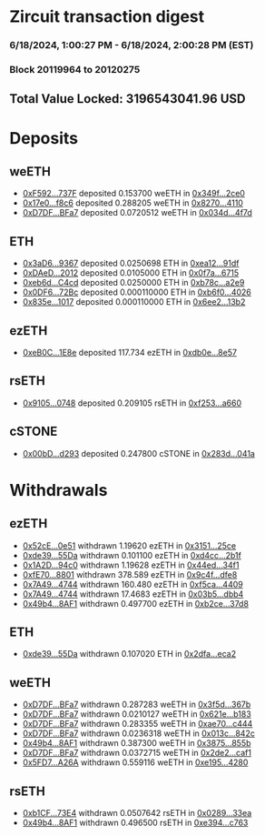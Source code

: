 # Zircuit transaction digest
### 6/18/2024, 1:00:27 PM - 6/18/2024, 2:00:28 PM (EST)
### Block 20119964 to 20120275

## Total Value Locked: 3196543041.96 USD

# Deposits
## weETH
- [0xF592...737F](https://etherscan.io/address/0xF592aCE1FDBf9d140a1D93eAe3D0843A2602737F) deposited 0.153700 weETH in [0x349f...2ce0](https://etherscan.io/tx/0xF592aCE1FDBf9d140a1D93eAe3D0843A2602737F)
- [0x17e0...f8c6](https://etherscan.io/address/0x17e033A8BA2300171846c56913bde68B7e1Ef8c6) deposited 0.288205 weETH in [0x8270...4110](https://etherscan.io/tx/0x17e033A8BA2300171846c56913bde68B7e1Ef8c6)
- [0xD7DF...BFa7](https://etherscan.io/address/0xD7DF7E085214743530afF339aFC420c7c720BFa7) deposited 0.0720512 weETH in [0x034d...4f7d](https://etherscan.io/tx/0xD7DF7E085214743530afF339aFC420c7c720BFa7)
## ETH
- [0x3aD6...9367](https://etherscan.io/address/0x3aD6973907B30C9F1558261b7A424CE64ca89367) deposited 0.0250698 ETH in [0xea12...91df](https://etherscan.io/tx/0x3aD6973907B30C9F1558261b7A424CE64ca89367)
- [0xDAeD...2012](https://etherscan.io/address/0xDAeD8b486487d2FED264Eaf9eE8597452C222012) deposited 0.0105000 ETH in [0x0f7a...6715](https://etherscan.io/tx/0xDAeD8b486487d2FED264Eaf9eE8597452C222012)
- [0xeb6d...C4cd](https://etherscan.io/address/0xeb6dFfC78930fe63B98cbb9e42946331154AC4cd) deposited 0.0250000 ETH in [0xb78c...a2e9](https://etherscan.io/tx/0xeb6dFfC78930fe63B98cbb9e42946331154AC4cd)
- [0x0DF6...72Bc](https://etherscan.io/address/0x0DF6574BAD27EcA2dcb36c6d2fb148570B2F72Bc) deposited 0.000110000 ETH in [0xb6f0...4026](https://etherscan.io/tx/0x0DF6574BAD27EcA2dcb36c6d2fb148570B2F72Bc)
- [0x835e...1017](https://etherscan.io/address/0x835e56C0E0226417bcDafD3Fb1a7a5DEC9Fa1017) deposited 0.000110000 ETH in [0x6ee2...13b2](https://etherscan.io/tx/0x835e56C0E0226417bcDafD3Fb1a7a5DEC9Fa1017)
## ezETH
- [0xeB0C...1E8e](https://etherscan.io/address/0xeB0Cda1a52f9ac0bD5293bd65b52eD07168e1E8e) deposited 117.734 ezETH in [0xdb0e...8e57](https://etherscan.io/tx/0xeB0Cda1a52f9ac0bD5293bd65b52eD07168e1E8e)
## rsETH
- [0x9105...0748](https://etherscan.io/address/0x9105A367691C306fe99E686c78733F2FDB0A0748) deposited 0.209105 rsETH in [0xf253...a660](https://etherscan.io/tx/0x9105A367691C306fe99E686c78733F2FDB0A0748)
## cSTONE
- [0x00bD...d293](https://etherscan.io/address/0x00bD50dDA1a8916b98811e4e380546AD6DCcd293) deposited 0.247800 cSTONE in [0x283d...041a](https://etherscan.io/tx/0x00bD50dDA1a8916b98811e4e380546AD6DCcd293)
# Withdrawals
## ezETH
- [0x52cE...0e51](https://etherscan.io/address/0x52cE96EF87f6606b278D1a70820673C823730e51) withdrawn 1.19620 ezETH in [0x3151...25ce](https://etherscan.io/tx/0x52cE96EF87f6606b278D1a70820673C823730e51)
- [0xde39...55Da](https://etherscan.io/address/0xde397E25166d984D18EA3275aeF7362d730F55Da) withdrawn 0.101100 ezETH in [0xd4cc...2b1f](https://etherscan.io/tx/0xde397E25166d984D18EA3275aeF7362d730F55Da)
- [0x1A2D...94c0](https://etherscan.io/address/0x1A2D65eEfB073158F42A3044DD08A183d6Ca94c0) withdrawn 1.19628 ezETH in [0x44ed...34f1](https://etherscan.io/tx/0x1A2D65eEfB073158F42A3044DD08A183d6Ca94c0)
- [0xfE70...8801](https://etherscan.io/address/0xfE7095C9dE2C5C76638f31C00dC90b94c4938801) withdrawn 378.589 ezETH in [0x9c4f...dfe8](https://etherscan.io/tx/0xfE7095C9dE2C5C76638f31C00dC90b94c4938801)
- [0x7A49...4744](https://etherscan.io/address/0x7A493Be5c2ce014cD049Bf178a1ac0Db1B434744) withdrawn 160.480 ezETH in [0xf5ca...4409](https://etherscan.io/tx/0x7A493Be5c2ce014cD049Bf178a1ac0Db1B434744)
- [0x7A49...4744](https://etherscan.io/address/0x7A493Be5c2ce014cD049Bf178a1ac0Db1B434744) withdrawn 17.4683 ezETH in [0x03b5...dbb4](https://etherscan.io/tx/0x7A493Be5c2ce014cD049Bf178a1ac0Db1B434744)
- [0x49b4...8AF1](https://etherscan.io/address/0x49b40183018bA96129FF906276aC9BF9ca1F8AF1) withdrawn 0.497700 ezETH in [0xb2ce...37d8](https://etherscan.io/tx/0x49b40183018bA96129FF906276aC9BF9ca1F8AF1)
## ETH
- [0xde39...55Da](https://etherscan.io/address/0xde397E25166d984D18EA3275aeF7362d730F55Da) withdrawn 0.107020 ETH in [0x2dfa...eca2](https://etherscan.io/tx/0xde397E25166d984D18EA3275aeF7362d730F55Da)
## weETH
- [0xD7DF...BFa7](https://etherscan.io/address/0xD7DF7E085214743530afF339aFC420c7c720BFa7) withdrawn 0.287283 weETH in [0x3f5d...367b](https://etherscan.io/tx/0xD7DF7E085214743530afF339aFC420c7c720BFa7)
- [0xD7DF...BFa7](https://etherscan.io/address/0xD7DF7E085214743530afF339aFC420c7c720BFa7) withdrawn 0.0210127 weETH in [0x621e...b183](https://etherscan.io/tx/0xD7DF7E085214743530afF339aFC420c7c720BFa7)
- [0xD7DF...BFa7](https://etherscan.io/address/0xD7DF7E085214743530afF339aFC420c7c720BFa7) withdrawn 0.283355 weETH in [0xae70...c444](https://etherscan.io/tx/0xD7DF7E085214743530afF339aFC420c7c720BFa7)
- [0xD7DF...BFa7](https://etherscan.io/address/0xD7DF7E085214743530afF339aFC420c7c720BFa7) withdrawn 0.0236318 weETH in [0x013c...842c](https://etherscan.io/tx/0xD7DF7E085214743530afF339aFC420c7c720BFa7)
- [0x49b4...8AF1](https://etherscan.io/address/0x49b40183018bA96129FF906276aC9BF9ca1F8AF1) withdrawn 0.387300 weETH in [0x3875...855b](https://etherscan.io/tx/0x49b40183018bA96129FF906276aC9BF9ca1F8AF1)
- [0xD7DF...BFa7](https://etherscan.io/address/0xD7DF7E085214743530afF339aFC420c7c720BFa7) withdrawn 0.0372715 weETH in [0x2de2...caf1](https://etherscan.io/tx/0xD7DF7E085214743530afF339aFC420c7c720BFa7)
- [0x5FD7...A26A](https://etherscan.io/address/0x5FD776a1Da57aa0A3F22C9B8b2fB7f79B56fA26A) withdrawn 0.559116 weETH in [0xe195...4280](https://etherscan.io/tx/0x5FD776a1Da57aa0A3F22C9B8b2fB7f79B56fA26A)
## rsETH
- [0xb1CF...73E4](https://etherscan.io/address/0xb1CF9d4c3743Be59fC87dB20378035A73EAc73E4) withdrawn 0.0507642 rsETH in [0x0289...33ea](https://etherscan.io/tx/0xb1CF9d4c3743Be59fC87dB20378035A73EAc73E4)
- [0x49b4...8AF1](https://etherscan.io/address/0x49b40183018bA96129FF906276aC9BF9ca1F8AF1) withdrawn 0.496500 rsETH in [0xe394...c763](https://etherscan.io/tx/0x49b40183018bA96129FF906276aC9BF9ca1F8AF1)
